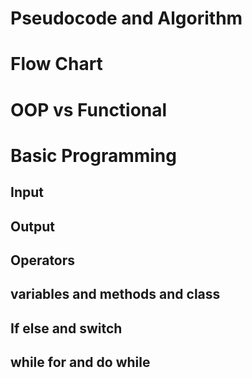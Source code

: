 # Pseudocode and Algorithm

# Flow Chart

# OOP vs Functional

# Basic Programming

## Input

## Output

## Operators

## variables and methods and class

## If else and switch

## while for and do while
